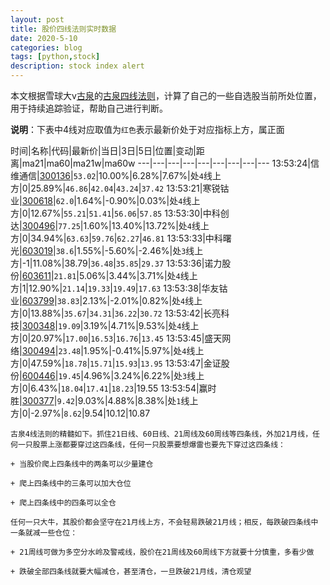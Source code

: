 ```yaml
---
layout: post
title: 股价四线法则实时数据
date: 2020-5-10
categories: blog
tags: [python,stock]
description: stock index alert
---
```



本文根据雪球大v[古泉](https://xueqiu.com/u/7148646888)的[古泉四线法则](https://xueqiu.com/7148646888/130498192)，计算了自己的一些自选股当前所处位置，用于持续追踪验证，帮助自己进行判断。

**说明**：下表中4线对应取值为`红色`表示最新价处于对应指标上方，属正面

时间|名称|代码|最新价|当日|3日|5日|位置|变动|距离|ma21|ma60|ma21w|ma60w
---|---|---|---|---|---|---|---|---
13:53:24|信维通信|[300136](https://xueqiu.com/S/SZ300136)|`53.02`|10.00%|6.28%|7.67%|处`4`线上方|0|25.89%|`46.86`|`42.04`|`43.24`|`37.42`
13:53:21|寒锐钴业|[300618](https://xueqiu.com/S/SZ300618)|`62.0`|1.64%|-0.90%|0.03%|处`4`线上方|0|12.67%|`55.21`|`51.41`|`56.06`|`57.85`
13:53:30|中科创达|[300496](https://xueqiu.com/S/SZ300496)|`77.25`|1.60%|13.40%|13.72%|处`4`线上方|0|34.94%|`63.63`|`59.76`|`62.27`|`46.81`
13:53:33|中科曙光|[603019](https://xueqiu.com/S/SH603019)|`38.6`|1.55%|-5.60%|-2.46%|处`3`线上方|-1|11.08%|38.79|`36.48`|`35.85`|`29.37`
13:53:36|诺力股份|[603611](https://xueqiu.com/S/SH603611)|`21.81`|5.06%|3.44%|3.71%|处`4`线上方|1|12.90%|`21.14`|`19.33`|`19.49`|`17.63`
13:53:38|华友钴业|[603799](https://xueqiu.com/S/SH603799)|`38.83`|2.13%|-2.01%|0.82%|处`4`线上方|0|13.88%|`35.67`|`34.31`|`36.22`|`30.72`
13:53:42|长亮科技|[300348](https://xueqiu.com/S/SZ300348)|`19.09`|3.19%|4.71%|9.53%|处`4`线上方|0|20.97%|`17.00`|`16.53`|`16.76`|`13.45`
13:53:45|盛天网络|[300494](https://xueqiu.com/S/SZ300494)|`23.48`|1.95%|-0.41%|5.97%|处`4`线上方|0|47.59%|`18.78`|`15.71`|`15.93`|`13.95`
13:53:47|金证股份|[600446](https://xueqiu.com/S/SH600446)|`19.45`|4.96%|3.24%|6.22%|处`3`线上方|0|6.43%|`18.04`|`17.41`|`18.23`|19.55
13:53:54|赢时胜|[300377](https://xueqiu.com/S/SZ300377)|`9.42`|9.03%|4.88%|8.38%|处`1`线上方|0|-2.97%|`8.62`|9.54|10.12|10.87

```
古泉4线法则的精髓如下。抓住21日线、60日线、21周线及60周线等四条线，外加21月线，任何一只股票上涨都要穿过这四条线，任何一只股票要想爆雷也要先下穿过这四条线：

+ 当股价爬上四条线中的两条可以少量建仓

+ 爬上四条线中的三条可以加大仓位

+ 爬上四条线中的四条可以全仓

任何一只大牛，其股价都会坚守在21月线上方，不会轻易跌破21月线；相反，每跌破四条线中一条就减一些仓位：

+ 21周线可做为多空分水岭及警戒线，股价在21周线及60周线下方就要十分慎重，多看少做

+ 跌破全部四条线就要大幅减仓，甚至清仓，一旦跌破21月线，清仓观望
```